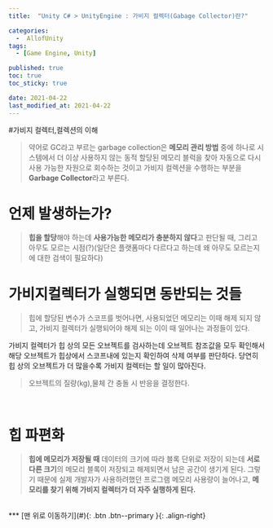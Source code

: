 ```yaml
---
title:  "Unity C# > UnityEngine : 가비지 컬렉터(Gabage Collector)란?" 

categories:
  -  AllofUnity
tags:
  - [Game Engine, Unity]

published: true
toc: true
toc_sticky: true

date: 2021-04-22
last_modified_at: 2021-04-22
---
```


#가비지 컬렉터,컬렉션의 이해

> 약어로 GC라고 부르는 garbage collection은 **메모리 관리 방법** 중에 하나로 시스템에서 더 이상 사용하지 않는 동적 할당된 메모리 블럭을 찾아 자동으로 다시 사용 가능한 자원으로 회수하는 것이고 가비지 컬렉션을 수행하는 부분을 **Garbage Collector**라고 부른다.

# 언제 발생하는가?

> **힙을 할당**해야 하는데 **사용가능한 메모리가 충분하지 않다**고 판단될 때, 그리고 아무도 모르는 시점(?)(일단은 플랫폼마다 다르다고 하는데 왜 아무도 모르는지에 대한 검색이 필요하다)

#  가비지컬렉터가 실행되면 동반되는 것들
>힙에 할당된 변수가 스코프를 벗어나면, 사용되었던 메모리는 이때 해제 되지 않고, 가비지 컬렉터가 실행되어야 해제 되는 이이 때 일어나는 과정들이 있다. 

가비지 컬렉터가 힙 상의 모든 오브젝트를 검사하는데 오브젝트 참조값을 모두 확인해서 해당 오브젝트가 힙상에서 스코프내에 있는지 확인하여 삭제 여부를 판단하다. 당연히 힙 상의 오브젝트가 더 많을수록 가비지 컬렉터는 할 일이 많아진다. 

> 오브젝트의 질량(kg),물체 간 충돌 시 반응을 결정한다.
<br>

# 힙 파편화

> **힙에 메모리가 저장될 때** 데이터의 크기에 따라 블록 단위로 저장이 되는데 **서로 다른 크기**의 메모리 블록이 저장되고 해제되면서 남은 공간이 생기게 된다. 그렇기 때문에 실제 개발자가 사용하려했던 프로그램 메모리 사용량이 늘어나고, **메모리를 찾기 위해 가비지 컬렉터가 더 자주 실행하게 된다.**
<br>
***
[맨 위로 이동하기](#){: .btn .btn--primary }{: .align-right}